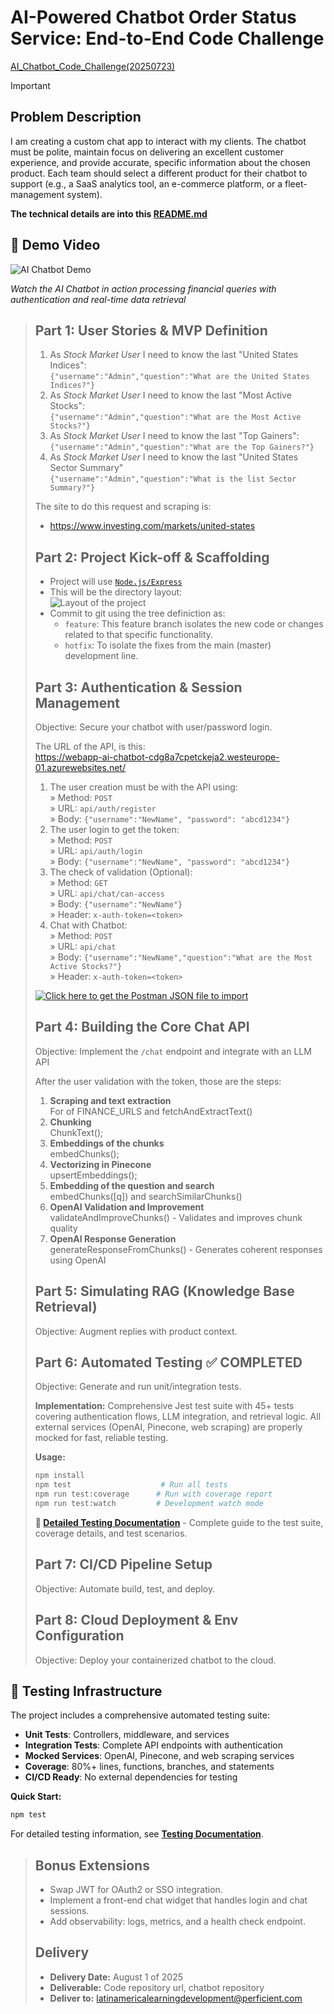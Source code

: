 # AI-Powered Chatbot Order Status Service: End-to-End Code Challenge

[AI_Chatbot_Code_Challenge(20250723)](
https://docs.google.com/document/d/1zZCIyEbKMMtyfb0tmi_OF0-P2THC3_Jp_qK894VxS1w/edit?tab=t.0)

>[!IMPORTANT]
>
> ## Problem Description
>
>I am creating a custom chat app to interact with my clients. The chatbot must be polite, maintain focus on delivering an excellent customer experience, and provide accurate, specific information about the chosen product. Each team should select a different product for their chatbot to support (e.g., a SaaS analytics tool, an e-commerce platform, or a fleet-management system).
>
>**The technical details are into this [README.md](api/README.md)**

## 🎥 Demo Video

![AI Chatbot Demo](images/2025-07-28_135116.gif)

*Watch the AI Chatbot in action processing financial queries with authentication and real-time data retrieval*
>
> ## Part 1: User Stories & MVP Definition
>
> 1. As _Stock Market User_ I need to know the last "United States Indices": </br> `{"username":"Admin","question":"What are the United States Indices?"}`
> 2. As _Stock Market User_ I need to know the last "Most Active Stocks": </br> `{"username":"Admin","question":"What are the Most Active Stocks?"}`
> 3. As _Stock Market User_ I need to know the last "Top Gainers": </br> `{"username":"Admin","question":"What are the Top Gainers?"}`
> 4. As _Stock Market User_ I need to know the last "United States Sector Summary" </br> `{"username":"Admin","question":"What is the list Sector Summary?"}`
>
> The site to do this request and scraping is:
> * <https://www.investing.com/markets/united-states>
>
> ## Part 2: Project Kick-off & Scaffolding
>
>* Project will use [`Node.js/Express`](https://expressjs.com/)
>* This will be the directory layout: </br> ![Layout of the project](images/2025-07-28_174216.png "Layout of the project")
>* Commit to git using the tree definiction as:
>   * `feature`: This feature branch isolates the new code or changes related to that specific functionality.
>   * `hotfix`: To isolate the fixes from the main (master) development line.
>
> ## Part 3: Authentication & Session Management
>
> Objective: Secure your chatbot with user/password login.
>
> The URL of the API, is this: </br> <https://webapp-ai-chatbot-cdg8a7cpetckeja2.westeurope-01.azurewebsites.net/>
>
> 1. The user creation must be with the API using: </br> » Method: `POST`</br> » URL:  `api/auth/register` </br> » Body: `{"username":"NewName", "password": "abcd1234"}`
> 2. The user login to get the token:</br> » Method: `POST` </br> » URL: `api/auth/login` </br> » Body: `{"username":"NewName", "password": "abcd1234"}`
> 3. The check of validation (Optional):</br> » Method: `GET` </br> » URL: `api/chat/can-access` </br> » Body: `{"username":"NewName"}` </br> » Header: `x-auth-token=<token>`
> 4. Chat with Chatbot: </br> » Method: `POST`</br> » URL: `api/chat` </br> » Body: `{"username":"NewName","question":"What are the Most Active Stocks?"}` </br> » Header: `x-auth-token=<token>`
>
>[![Click here to get the `Postman` JSON file to import](images/2025-08-04_112613.png "Click here to get the `Postman` JSON file to import")](api/AI-Chatbot-Code-Challenge.postman_collection.json)
>
> ## Part 4: Building the Core Chat API
>
> Objective: Implement the `/chat` endpoint and integrate with an LLM API
>
> After the user validation with the token, those are the steps:
> 1. **Scraping and text extraction**</br> For of FINANCE_URLS and fetchAndExtractText()
> 2. **Chunking** </br>ChunkText();
> 3. **Embeddings of the chunks** </br> embedChunks();
> 4. **Vectorizing in Pinecone** </br> upsertEmbeddings();
> 5. **Embedding of the question and search** </br> embedChunks([q]) and searchSimilarChunks()
> 6. **OpenAI Validation and Improvement** </br> validateAndImproveChunks() - Validates and improves chunk quality
> 7. **OpenAI Response Generation** </br> generateResponseFromChunks() - Generates coherent responses using OpenAI
>
> ## Part 5: Simulating RAG (Knowledge Base Retrieval)
>
> Objective: Augment replies with product context.
>
> ## Part 6: Automated Testing ✅ **COMPLETED**
>
> Objective: Generate and run unit/integration tests.
>
> **Implementation:** Comprehensive Jest test suite with 45+ tests covering authentication flows, LLM integration, and retrieval logic. All external services (OpenAI, Pinecone, web scraping) are properly mocked for fast, reliable testing.
>
> **Usage:**
> ```bash
> npm install
> npm test                    # Run all tests
> npm run test:coverage      # Run with coverage report
> npm run test:watch         # Development watch mode
> ```
>
> **📖 [Detailed Testing Documentation](tests/README.md)** - Complete guide to the test suite, coverage details, and test scenarios.
>
> ## Part 7: CI/CD Pipeline Setup
>
> Objective: Automate build, test, and deploy.
>
> ## Part 8: Cloud Deployment & Env Configuration
>
> Objective: Deploy your containerized chatbot to the cloud.

## 🧪 Testing Infrastructure

The project includes a comprehensive automated testing suite:

- **Unit Tests**: Controllers, middleware, and services
- **Integration Tests**: Complete API endpoints with authentication
- **Mocked Services**: OpenAI, Pinecone, and web scraping services
- **Coverage**: 80%+ lines, functions, branches, and statements
- **CI/CD Ready**: No external dependencies for testing

**Quick Start:**
```bash
npm test
```

For detailed testing information, see [**Testing Documentation**](tests/README.md).
>
> ## Bonus Extensions
>
> * Swap JWT for OAuth2 or SSO integration.
> * Implement a front-end chat widget that handles login and chat sessions.
> * Add observability: logs, metrics, and a health check endpoint.
>
> ## Delivery
>
> * **Delivery Date:** August 1 of 2025
> * **Deliverable:** Code repository url, chatbot repository
> * **Deliver to:** <latinamericalearningdevelopment@perficient.com>

